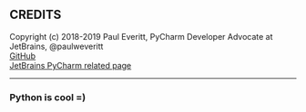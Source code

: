 ## CREDITS
Copyright (c) 2018-2019 Paul Everitt, PyCharm Developer Advocate at JetBrains, @paulweveritt  
[GitHub](https://github.com/pauleveritt/42-workshop)  
[JetBrains PyCharm related page](https://www.jetbrains.com/pycharm/guide/playlists/42/)

----
### Python is cool =)